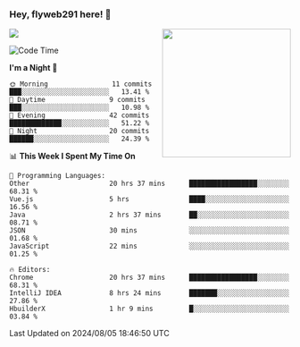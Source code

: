 ### Hey, flyweb291 here! 👋

![](https://metrics.lecoq.io/cherry291?template=classic&config.timezone=Asia%2FShanghai)
<img align='right' src="https://media.giphy.com/media/M9gbBd9nbDrOTu1Mqx/giphy.gif" width="230">
<!-- ![](https://github-readme-stats-ouuan.vercel.app/api?username=flyweb291&theme=dark&show_icons=true) -->

<!--START_SECTION:waka-->
![Code Time](http://img.shields.io/badge/Code%20Time-264%20hrs%2044%20mins-blue)

**I'm a Night 🦉** 

```text
🌞 Morning                11 commits          ███░░░░░░░░░░░░░░░░░░░░░░   13.41 % 
🌆 Daytime                9 commits           ███░░░░░░░░░░░░░░░░░░░░░░   10.98 % 
🌃 Evening                42 commits          █████████████░░░░░░░░░░░░   51.22 % 
🌙 Night                  20 commits          ██████░░░░░░░░░░░░░░░░░░░   24.39 % 
```


📊 **This Week I Spent My Time On** 

```text
💬 Programming Languages: 
Other                    20 hrs 37 mins      █████████████████░░░░░░░░   68.31 % 
Vue.js                   5 hrs               ████░░░░░░░░░░░░░░░░░░░░░   16.56 % 
Java                     2 hrs 37 mins       ██░░░░░░░░░░░░░░░░░░░░░░░   08.71 % 
JSON                     30 mins             ░░░░░░░░░░░░░░░░░░░░░░░░░   01.68 % 
JavaScript               22 mins             ░░░░░░░░░░░░░░░░░░░░░░░░░   01.25 % 

🔥 Editors: 
Chrome                   20 hrs 37 mins      █████████████████░░░░░░░░   68.31 % 
IntelliJ IDEA            8 hrs 24 mins       ███████░░░░░░░░░░░░░░░░░░   27.86 % 
HbuilderX                1 hr 9 mins         █░░░░░░░░░░░░░░░░░░░░░░░░   03.84 % 
```


 Last Updated on 2024/08/05 18:46:50 UTC
<!--END_SECTION:waka-->

<!--
**flyweb291/数字游牧人** is a ✨ _special_ ✨ repository because its `README.md` (this file) appears on your GitHub profile.

Here are some ideas to get you started:

- 🔭 I’m currently working on ...
- 🌱 I’m currently learning ...
- 👯 I’m looking to collaborate on ...
- 🤔 I’m looking for help with ...
- 💬 Ask me about ...
- 📫 How to reach me: ...
- 😄 Pronouns: ...
- ⚡ Fun fact: ...
-->
